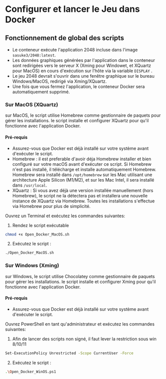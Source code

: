 # Configurer et lancer le Jeu dans Docker
 

## Fonctionnement de global des scripts

- Le conteneur exécute l'application 2048 incluse dans l'image ```sasuke3/2048:latest```.
- Les données graphiques générées par l'application dans le conteneur sont redirigées vers le serveur X (Xming pour Windowet, et XQuartz pour MacOS) en cours d'exécution sur l'hôte via la variable ```DISPLAY``` .
- Le jeu 2048 devrait s'ouvrir dans une fenêtre graphique sur le bureau Windows/MacOS, redirigé via Xming/XQuartz.
- Une fois que vous fermez l'application, le conteneur Docker sera automatiquement supprimé.


### Sur MacOS (XQuartz)
sur MacOS, le script utilise Homebrew comme gestionnaire de paquets pour gérer les installations.
le script installe et configurer XQuartz pour qu'il fonctionne avec l'application Docker.

#### Pré-requis
- Assurez-vous que Docker est déjà installé sur votre système avant d'exécuter le script.
- Homebrew : il est preferable d'avoir déja Homebrew installer et bien configuré sur votre macOS avant d'exécuter ce script. Si Homebrew n'est pas installé, il télécharge et installe automatiquement Homebrew.
  Homebrew sera installé dans ```/opt/homebrew``` sur les Mac utilisant une architecture Apple Silicon (M1/M2), et sur les Mac Intel, il sera installé dans ```/usr/local```.
- XQuartz : Si vous avez déjà une version installée manuellement (hors Homebrew), 
le script ne la détectera pas et installera une nouvelle instance de XQuartz via Homebrew. Toutes les installations s'effectue via Homebrew pour plus de simplicité.

Ouvrez un Terminal et exécutez les commandes suivantes:

1. Rendez le script exécutable

``` bash
chmod +x Open_Docker_MacOS.sh
```
2. Exécutez le script :

``` bash
./Open_Docker_MacOS.sh
```

### Sur Windows (Xming)
sur Windows, le script utilise Chocolatey comme gestionnaire de paquets pour gérer les installations.
le script installe et configurer Xming pour qu'il fonctionne avec l'application Docker.
#### Pré-requis
- Assurez-vous que Docker est déjà installé sur votre système avant d'exécuter le script.

Ouvrez PowerShell en tant qu'administrateur et exécutez les commandes suivantes:

1. Afin de lancer des scripts non signé, il faut lever la restriction sous win 8/10/11

``` bash
Set-ExecutionPolicy Unrestricted -Scope CurrentUser -Force
```
2. Exécutez le script :

``` bash
.\Open_Docker_WinOS.ps1
```

